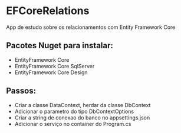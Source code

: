 # EFCoreRelations
App de estudo sobre os relacionamentos com Entity Framework Core

## Pacotes Nuget para instalar:
* EntityFramework Core
* EntityFramework Core SqlServer
* EntityFramework Core Design

## Passos:
- Criar a classe DataContext, herdar da classe DbContext
- Adicionar o parametro do tipo DbContextOptions<DataContext>
- Criar a string de conexao do banco no appsettings.json
- Adicionar o serviço no container do Program.cs



